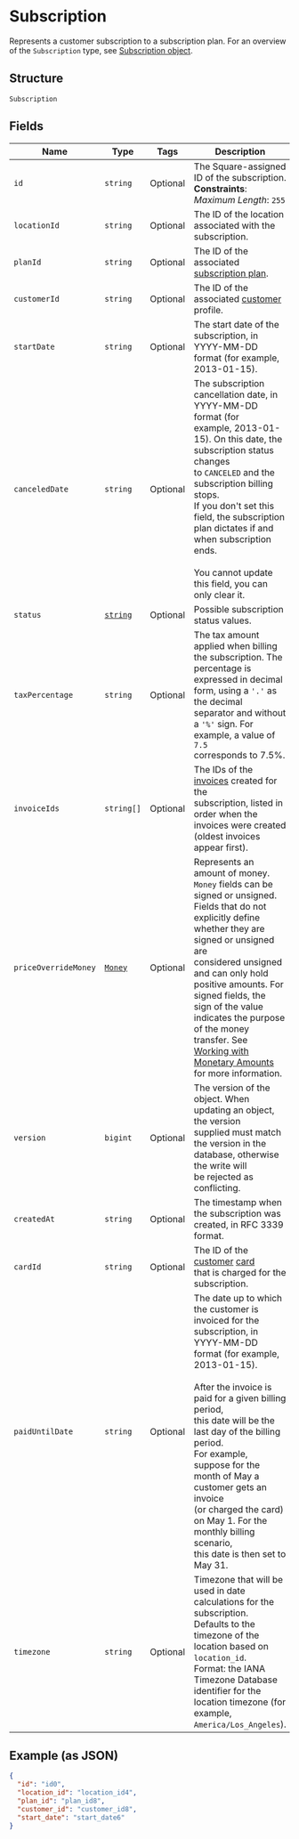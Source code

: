 
# Subscription

Represents a customer subscription to a subscription plan.
For an overview of the `Subscription` type, see
[Subscription object](https://developer.squareup.com/docs/subscriptions-api/overview#subscription-object-overview).

## Structure

`Subscription`

## Fields

| Name | Type | Tags | Description |
|  --- | --- | --- | --- |
| `id` | `string` | Optional | The Square-assigned ID of the subscription.<br>**Constraints**: *Maximum Length*: `255` |
| `locationId` | `string` | Optional | The ID of the location associated with the subscription. |
| `planId` | `string` | Optional | The ID of the associated [subscription plan](#type-catalogsubscriptionplan). |
| `customerId` | `string` | Optional | The ID of the associated [customer](#type-customer) profile. |
| `startDate` | `string` | Optional | The start date of the subscription, in YYYY-MM-DD format (for example,<br>2013-01-15). |
| `canceledDate` | `string` | Optional | The subscription cancellation date, in YYYY-MM-DD format (for<br>example, 2013-01-15). On this date, the subscription status changes<br>to `CANCELED` and the subscription billing stops.<br>If you don't set this field, the subscription plan dictates if and<br>when subscription ends.<br><br>You cannot update this field, you can only clear it. |
| `status` | [`string`](/doc/models/subscription-status.md) | Optional | Possible subscription status values. |
| `taxPercentage` | `string` | Optional | The tax amount applied when billing the subscription. The<br>percentage is expressed in decimal form, using a `'.'` as the decimal<br>separator and without a `'%'` sign. For example, a value of `7.5`<br>corresponds to 7.5%. |
| `invoiceIds` | `string[]` | Optional | The IDs of the [invoices](#type-invoice) created for the<br>subscription, listed in order when the invoices were created<br>(oldest invoices appear first). |
| `priceOverrideMoney` | [`Money`](/doc/models/money.md) | Optional | Represents an amount of money. `Money` fields can be signed or unsigned.<br>Fields that do not explicitly define whether they are signed or unsigned are<br>considered unsigned and can only hold positive amounts. For signed fields, the<br>sign of the value indicates the purpose of the money transfer. See<br>[Working with Monetary Amounts](https://developer.squareup.com/docs/build-basics/working-with-monetary-amounts)<br>for more information. |
| `version` | `bigint` | Optional | The version of the object. When updating an object, the version<br>supplied must match the version in the database, otherwise the write will<br>be rejected as conflicting. |
| `createdAt` | `string` | Optional | The timestamp when the subscription was created, in RFC 3339 format. |
| `cardId` | `string` | Optional | The ID of the [customer](#type-customer) [card](#type-card)<br>that is charged for the subscription. |
| `paidUntilDate` | `string` | Optional | The date up to which the customer is invoiced for the<br>subscription, in YYYY-MM-DD format (for example, 2013-01-15).<br><br>After the invoice is paid for a given billing period,<br>this date will be the last day of the billing period.<br>For example,<br>suppose for the month of May a customer gets an invoice<br>(or charged the card) on May 1. For the monthly billing scenario,<br>this date is then set to May 31. |
| `timezone` | `string` | Optional | Timezone that will be used in date calculations for the subscription.<br>Defaults to the timezone of the location based on `location_id`.<br>Format: the IANA Timezone Database identifier for the location timezone (for example, `America/Los_Angeles`). |

## Example (as JSON)

```json
{
  "id": "id0",
  "location_id": "location_id4",
  "plan_id": "plan_id8",
  "customer_id": "customer_id8",
  "start_date": "start_date6"
}
```

